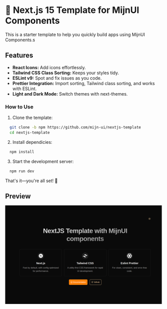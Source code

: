 # 🚀 Next.js 15 Template for MijnUI Components

This is a starter template to help you quickly build apps using MijnUI Components.s

## Features

- **React Icons:** Add icons effortlessly.
- **Tailwind CSS Class Sorting:** Keeps your styles tidy.
- **ESLint v9:** Spot and fix issues as you code.
- **Prettier Integration:** Import sorting, Tailwind class sorting, and works with ESLint.
- **Light and Dark Mode:** Switch themes with next-themes.

### How to Use

1. Clone the template:

```bash
  git clone -b npm https://github.com/mijn-ui/nextjs-template
  cd nextjs-template
```

2. Install dependicies:

```bash
  npm install
```

3. Start the development server:

```bash
  npm run dev
```

That's it—you're all set! 🎉

## Preview

![Nextjs Template Preview](./preview.png)
